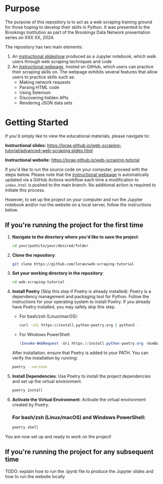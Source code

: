 # Purpose
The purpose of this repository is to act as a web scraping training ground for those hoping to develop their skills in Python. It was presented to the Brookings Institution as part of the Brookings Data Network presentation series on XXX XX, 2024.

The repository has two main elements: 
1. An [instructional slideshow](https://lorae.github.io/web-scraping-tutorial/advanced-web-scraping.slides.html) produced as a Jupyter notebook, which walk users through web scraping techniques and code
2. An [instructional webpage](https://lorae.github.io/web-scraping-tutorial/), hosted on GitHub, which users can practice their scraping skills on. The webpage exhibits several features that allow users to practice skills such as:
   - Making network requests
   - Parsing HTML code
   - Using Selenium
   - Discovering hidden APIs
   - Rendering JSON data sets

# Getting Started
If you'd simply like to view the educational materials, please navigate to:

**Instructional slides:** https://lorae.github.io/web-scraping-tutorial/advanced-web-scraping.slides.html

**Instructional website:** https://lorae.github.io/web-scraping-tutorial

If you'd like to run the source code on your computer, proceed with the steps below. Please note that the [instructional webpage](https://lorae.github.io/web-scraping-tutorial/) is automatically updated via a GitHub Actions workflow each time a modification to `index.html` is pushed to the main branch. No additional action is required to initiate this process. 

However, to set up the project on your computer and run the Jupyter notebook and/or run the website on a local server, follow the instructions below. 

## If you're running the project for the first time

1. **Navigate to the directory where you'd like to save the project**:
    ```sh
    cd your/path/to/your/desired/folder
    ```

2. **Clone the repository**:
    ```sh
    git clone https://github.com/lorae/web-scraping-tutorial
    ```

3. **Set your working directory in the repository**:
    ```sh
    cd web-scraping-tutorial
    ```

4. **Install Poetry** (Skip this step if Poetry is already installed):
    Poetry is a dependency management and packaging tool for Python. Follow the instructions for your operating system to install Poetry. If you already have Poetry installed, you may safely skip this step.

    - For bash/zsh (Linux/macOS):
      ```sh
      curl -sSL https://install.python-poetry.org | python3 -
      ```

    - For Windows PowerShell:
      ```powershell
      (Invoke-WebRequest -Uri https://install.python-poetry.org -UseBasicParsing).Content | python -
      ```

    After installation, ensure that Poetry is added to your PATH. You can verify the installation by running:
   ```sh
   poetry --version
   ```

6. **Install Dependencies**:
    Use Poetry to install the project dependencies and set up the virtual environment.

    ```sh
    poetry install
    ```

7. **Activate the Virtual Environment**:
    Activate the virtual environment created by Poetry.

    ### For bash/zsh (Linux/macOS) and Windows PowerShell:
    
    ```sh
    poetry shell
    ```



You are now set up and ready to work on the project!

## If you're running the project for any subsequent time

TODO: explain how to run the .ipynb file to produce the Jupyter slides and how to run the website locally




